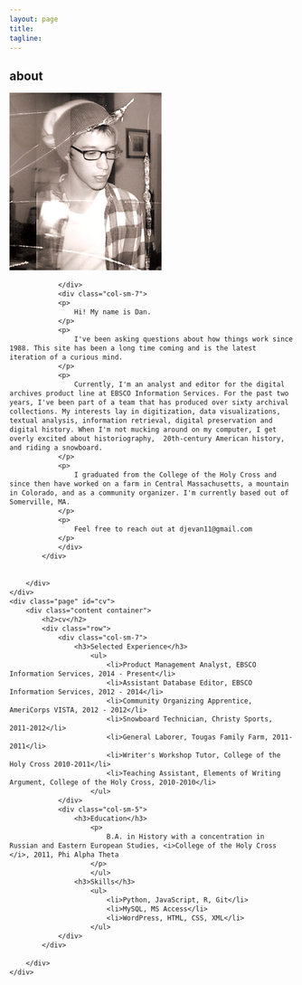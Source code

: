 ```yaml
---
layout: page
title: 
tagline: 
---
```

<body>
<div class="main">
    <div class="page" id="about">
        <div class="content container-fluid">
            <h2>about</h2>
            <div class="row">
                <div class="col-sm-4">
                    <img class="img-circle" src="img/me2009.jpg" alt="danieljevans">
                </div>
                <div class="col-sm-1">
                    
                </div>
                <div class="col-sm-7">
                <p>
                    Hi! My name is Dan. 
                </p>
                <p>
                    I've been asking questions about how things work since 1988. This site has been a long time coming and is the latest iteration of a curious mind.
                </p>
                <p>
                    Currently, I'm an analyst and editor for the digital archives product line at EBSCO Information Services. For the past two years, I've been part of a team that has produced over sixty archival collections. My interests lay in digitization, data visualizations, textual analysis, information retrieval, digital preservation and digital history. When I'm not mucking around on my computer, I get overly excited about historiography,  20th-century American history, and riding a snowboard. 
                </p>
                <p>
                    I graduated from the College of the Holy Cross and since then have worked on a farm in Central Massachusetts, a mountain in Colorado, and as a community organizer. I'm currently based out of Somerville, MA.
                </p>
                <p>
                    Feel free to reach out at djevan11@gmail.com
                </p>
                </div>
            </div>
            
                
        </div>
    </div>
    <div class="page" id="cv">
        <div class="content container">
            <h2>cv</h2>
            <div class="row">
                <div class="col-sm-7">
                    <h3>Selected Experience</h3>
                        <ul>
                            <li>Product Management Analyst, EBSCO Information Services, 2014 - Present</li>
                            <li>Assistant Database Editor, EBSCO Information Services, 2012 - 2014</li>
                            <li>Community Organizing Apprentice, AmeriCorps VISTA, 2012 - 2012</li>
                            <li>Snowboard Technician, Christy Sports, 2011-2012</li> 
                            <li>General Laborer, Tougas Family Farm, 2011-2011</li>
                            <li>Writer's Workshop Tutor, College of the Holy Cross 2010-2011</li>
                            <li>Teaching Assistant, Elements of Writing Argument, College of the Holy Cross, 2010-2010</li>      
                        </ul>
                </div>
                <div class="col-sm-5">
                    <h3>Education</h3>
                        <p>
                            B.A. in History with a concentration in Russian and Eastern European Studies, <i>College of the Holy Cross </i>, 2011, Phi Alpha Theta
                        </p>
                        </ul>
                    <h3>Skills</h3>
                        <ul>
                            <li>Python, JavaScript, R, Git</li>
                            <li>MySQL, MS Access</li>
                            <li>WordPress, HTML, CSS, XML</li>
                        </ul>
                </div>
            </div>
                    
        </div>
    </div> 
</body>